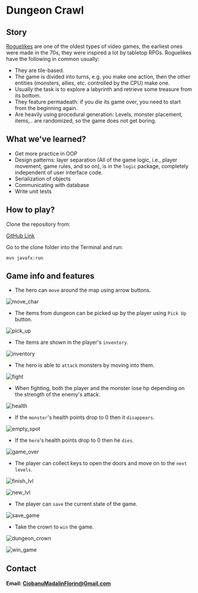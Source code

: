 # Dungeon Crawl

## Story

[Roguelikes](https://en.wikipedia.org/wiki/Roguelike) are one of the oldest
types of video games, the earliest ones were made in the 70s, they were inspired
a lot by tabletop RPGs. Roguelikes have the following in common usually:

- They are tile-based.
- The game is divided into turns, e.g. you make one action, then the other
  entities (monsters, allies, etc. controlled by the CPU) make one.
- Usually the task is to explore a labyrinth and retrieve some treasure from its
  bottom.
- They feature permadeath: if you die its game over, you need to start from the
  beginning again.
- Are heavily using procedural generation: Levels, monster placement, items,..
  are randomized, so the game does not get boring.

## What we've learned?

- Get more practice in OOP
- Design patterns: layer separation (All of the game logic, i.e., player
  movement, game rules, and so on), is in the `logic` package, completely
  independent of user interface code.
- Serialization of objects
- Communicating with database
- Write unit tests

## How to play?

Clone the repository from:

[GitHub Link](https://github.com/MadalinCiobanu/dungeon-crawl)

Go to the clone folder into the Terminal and run:

```
mvn javafx:run
```

## Game info and features

- The hero can `move` around the map using arrow buttons.

![move_char](https://user-images.githubusercontent.com/62752342/115404479-0b630e80-a1f6-11eb-9bf6-a3ea84a306e0.png)

- The items from dungeon can be picked up by the player using `Pick Up` button.

![pick_up](https://user-images.githubusercontent.com/62752342/115404593-259cec80-a1f6-11eb-8f2d-1e1706e5c8ad.png)

- The items are shown in the player's `inventory`.

![inventory](https://user-images.githubusercontent.com/62752342/115404670-38afbc80-a1f6-11eb-85f5-1321e760e1fa.png)

- The hero is able to `attack` monsters by moving into them.

![fight](https://user-images.githubusercontent.com/62752342/115404730-47966f00-a1f6-11eb-8728-99d31be40a7c.png)

- When fighting, both the player and the monster lose hp depending on the strength of the enemy's attack.

![health](https://user-images.githubusercontent.com/62752342/115404797-54b35e00-a1f6-11eb-9b5c-7c107707b771.png)

- If the `monster`'s health points drop to 0 then it `disappears`.

![empty_spot](https://user-images.githubusercontent.com/62752342/115404857-61d04d00-a1f6-11eb-9efb-db72bd2f14f7.png)

- If the `hero`'s health points drop to 0 then he `dies`.

![game_over](https://user-images.githubusercontent.com/62752342/115404943-74e31d00-a1f6-11eb-8735-20c17779628d.png)

- The player can collect keys to open the doors and move on to the `next levels`.

![finish_lvl](https://user-images.githubusercontent.com/62752342/115405151-ab209c80-a1f6-11eb-8e04-c0e6c0b8893d.png)

![new_lvl](https://user-images.githubusercontent.com/62752342/115405216-ba074f00-a1f6-11eb-8927-6ed1300a6aca.png)

- The player can `save` the current state of the game.

![save_game](https://user-images.githubusercontent.com/62752342/115405281-c68ba780-a1f6-11eb-92f3-9fcf232d9cb4.png)

- Take the crown to `win` the game.

![dungeon_crown](https://user-images.githubusercontent.com/62752342/115405324-d1ded300-a1f6-11eb-8705-35be23bedd10.png)

![win_game](https://user-images.githubusercontent.com/62752342/115405370-dacfa480-a1f6-11eb-94b0-f8b0d6bc6963.png)


## Contact

#### Email: CiobanuMadalinFlorin@Gmail.com
